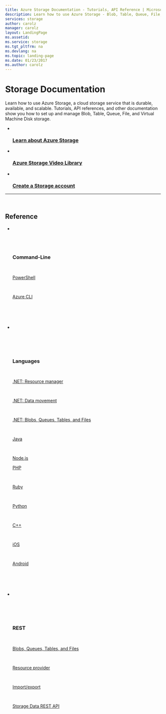 ```yaml
---
title: Azure Storage Documentation - Tutorials, API Reference | Microsoft Docs
description: Learn how to use Azure Storage - Blob, Table, Queue, File, and Virtual Machine Disk storage in the cloud. Tutorials, API references, and other documentation.
services: storage
author: carolz
manager: carolz
layout: LandingPage
ms.assetid: 
ms.service: storage
ms.tgt_pltfrm: na
ms.devlang: na
ms.topic: landing-page
ms.date: 01/23/2017
ms.author: carolz
---
```


# Storage Documentation

Learn how to use Azure Storage, a cloud storage service that is durable, available, and scalable. Tutorials, API references, and other documentation show you how to set up and manage Blob, Table, Queue, File, and Virtual Machine Disk storage.

<ul class="panelContent cardsFTitle">
    <li>
        <a href="/azure/storage/storage-introduction">
        <div class="cardSize">
            <div class="cardPadding">
                <div class="card">
                    <div class="cardImageOuter">
                        <div class="cardImage">
                            <img src="media/index/storage.svg" alt="" />
                        </div>
                    </div>
                    <div class="cardText">
                        <h3>Learn about Azure Storage</h3>
                    </div>
                </div>
            </div>
        </div>
        </a>
    </li>
    <li>
        <a href="https://azure.microsoft.com/documentation/videos/index/?services=storage">
        <div class="cardSize">
            <div class="cardPadding">
                <div class="card">
                    <div class="cardImageOuter">
                        <div class="cardImage">
                            <img src="media/index/video-library.svg" alt="" />
                        </div>
                    </div>
                    <div class="cardText">
                        <h3>Azure Storage Video Library</h3>
                    </div>
                </div>
            </div>
        </div>
        </a>
    </li>
    <li>
        <a href="/azure/storage/storage-create-storage-account">
        <div class="cardSize">
            <div class="cardPadding">
                <div class="card">
                    <div class="cardImageOuter">
                        <div class="cardImage">
                            <img src="media/index/tutorial.svg" alt="" />
                        </div>
                    </div>
                    <div class="cardText">
                        <h3>Create a Storage account</h3>
                    </div>
                </div>
            </div>
        </div>
        </a>
    </li>   
</ul>

---
 
<h2>Reference</h2>
<ul class="panelContent cardsW">
    <li>
        <div class="cardSize">
            <div class="cardPadding">
                <div class="card">
                    <div class="cardText">
                        <h3>Command-Line</h3>
                        <p><a href="/powershell/storage">PowerShell</a></p>
                        <p><a href="/cli/azure/storage">Azure CLI</a></p>
                    </div>
                </div>
            </div>
        </div>
    </li>
    <li>
        <div class="cardSize">
            <div class="cardPadding">
                <div class="card">
                    <div class="cardText">
                        <h3>Languages</h3>
                        <p><a href="/dotnet/api/microsoft.azure.management.storage">.NET: Resource manager</a></p>
                        <p><a href="/dotnet/api/microsoft.windowsazure.storage.datamovement">.NET: Data movement</a></p>
                        <p><a href="https://msdn.microsoft.com/library/azure/mt347887.aspx">.NET: Blobs, Queues, Tables, and Files</a></p>
                        <p><a href="/java/api/">Java</a></p>
                        <p><a href="http://azure.github.io/azure-storage-node">Node​.js</a></p>
                        <p><a href="http://azure.github.io/azure-storage-php/">PHP</a></p>
                        <p><a href="http://azure.github.io/azure-storage-ruby">Ruby</a></p>
                        <p><a href="https://azure-storage.readthedocs.io/en/latest/index.html">Python</a></p>
                        <p><a href="http://azure.github.io/azure-storage-cpp">C++</a></p>
                        <p><a href="https://github.com/Azure/azure-storage-ios">iOS</a></p>
                        <p><a href="http://azure.github.io/azure-storage-android">Android</a></p>
                    </div>
                </div>
            </div>
        </div>
    </li>
    <li>
        <div class="cardSize">
            <div class="cardPadding">
                <div class="card">
                    <div class="cardText">
                        <h3>REST</h3>
                        <p><a href="/rest/api/storageservices/azure-storage-services-rest-api-reference">Blobs, Queues, Tables, and Files</a></p>
                        <p><a href="/rest/api/storagerp">Resource provider</a></p>
                        <p><a href="/rest/api/storageimportexport">Import/export</a></p>
                        <p><a href="/rest/api/storageservices">Storage Data REST API</a></p>
                   </div>
                </div>
            </div>
        </div>
    </li>
</ul>


